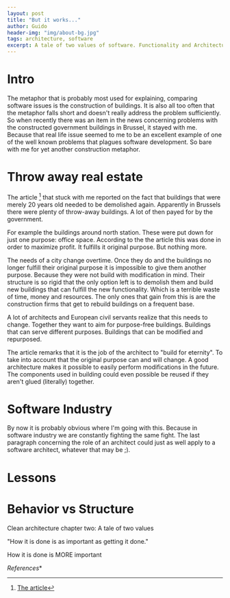 ```yaml
---
layout: post
title: "But it works..."
author: Guido
header-img: "img/about-bg.jpg"
tags: architecture, software
excerpt: A tale of two values of software. Functionality and Architecture. 
---
```

# Intro

The metaphor that is probably most used for explaining, comparing software issues is the construction of buildings. It is also all too often that the metaphor falls short and doesn't really address the problem sufficiently. So when recently there was an item in the news concerning problems with the constructed government buildings in Brussel, it stayed with me. Because that real life issue seemed to me to be an excellent example of one of the well known problems that plagues software development. So bare with me for yet another construction metaphor.

# Throw away real estate

The article [^article] that stuck with me reported on the fact that buildings that were merely 20 years old needed to be demolished again. Apparently in Brussels there were plenty of throw-away buildings. A lot of then payed for by the government. 

For example the buildings around north station. These were put down for just one purpose: office space. According to the the article this was done in order to maximize profit. It fulfills it original purpose. But nothing more.

The needs of a city change overtime. Once they do and the buildings no longer fulfill their original purpose it is impossible to give them another purpose. Because they were not build with modification in mind. Their structure is so rigid that the only option left is to demolish them and build new buildings that can fulfill the new functionality. Which is a terrible waste of time, money and resources. The only ones that gain from this is are the construction firms that get to rebuild buildings on a frequent base.

A lot of architects and European civil servants realize that this needs to change. Together they want to aim for purpose-free buildings. Buildings that can serve different purposes. Buildings that can be modified and repurposed. 

The article remarks that it is the job of the architect to "build for eternity". To take into account that the original purpose can and will change. A good architecture makes it possible to easily perform modifications in the future. The components used in building could even possible be reused if they aren't glued (literally) together.

# Software Industry

By now it is probably obvious where I'm going with this. Because in software industry we are constantly fighting the same fight. The last paragraph concerning the role of an architect could just as well apply to a software architect, whatever that may be ;).


# Lessons

# Behavior vs Structure

Clean architecture chapter two: A tale of two values

"How it is done is as important as getting it done."

How it is done is MORE important

*References**

[^article]: [The article](http://www.standaard.be/cnt/dmf20170616_02928477)



